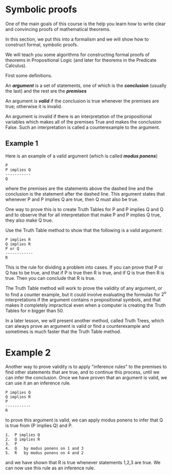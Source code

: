 # Symbolic proofs

One of the main goals of this course is the help you learn how to write clear and convincing proofs of mathematical theorems. 

In this section, we put this into a formalism and we will show how to construct formal, symbolic proofs.

We will teach you some algorithms for constructing formal proofs of theorems in Propositional Logic (and later 
for theorems in the Predicate Calculus).

First some definitions.

An ___argument___ is a set of statements, one of which is the ___conclusion___ 
(usually the last) and the rest are the ___premises___

An argument is ___valid___ if the conclusion is true whenever the premises are true;
otherwise it is invalid.

An argument is invalid if there is an interpretation of the propositional variables which makes
all of the premises True and makes the conclusion False. Such an interpretation is called a
counterexample to the argument.

## Example 1
Here is an example of a valid argument (which is called ___modus ponens___)
```
P
P implies Q
-----------
Q
```
where the premises are the statements above the dashed line and the conclusion is the statement after the dashed line.
This argument states that whenever P and P implies Q are true, then Q must also be true.

One way to prove this is to create Truth Tables for P and P implies Q and Q and to observe that for all interpretation
that make P and P implies Q true, they also make Q true. 

Use the Truth Table method to show that the following is a valid argument:
```
P implies R
Q implies R
P or Q
------------
R
```
This is the rule for dividing a problem into cases.  If you can prove that P or Q has to be true,
and that if P is true then R is true,   and if Q is true then R is true.  Then you can conclude that R is true.

The Truth Table method will work to prove the validity of any argument, or to find a counter example, but
it could involve evaluating the formulas for $2^n$ interpretations if the argument contains $n$ propositional symbols,
and that makes it completely impractical even when a computer is creating the Truth Tables for n bigger than 50.

In a later lesson, we will present another method, called Truth Trees, which can always prove an argument is valid or find a counterexample and sometimes is much faster that the Truth Table method.

# Example 2
Another way to prove validity is to apply "inference rules" to the premises to find other statements that are true, and
to continue this process, until we can infer the conclusion.  Once we have proven that an argument is valid, we can
use it an an inference rule.

```
P implies Q
Q implies R
P
-----------
R
```
to prove this argument is valid, we can apply modus ponens to infer that Q is true from (P implies Q) and P.

```
1.  P implies Q
2.  Q implies R
3.  P
4.  Q   by modus ponens on 1 and 3
5.  R   by modus ponens on 4 and 2
```
and we have shown that R is true whenever statements 1,2,3 are true. We can now use this rule
as an inference rule. 


